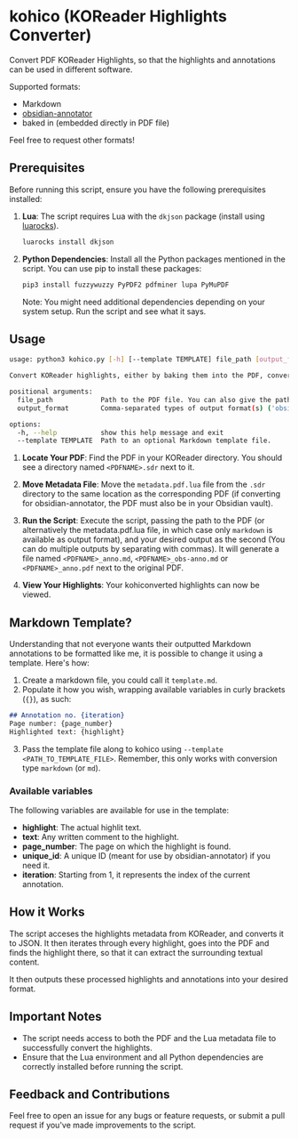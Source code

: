 # kohico (KOReader Highlights Converter)
Convert PDF KOReader Highlights, so that the highlights and annotations can be used in different software.

Supported formats:
- Markdown
- [obsidian-annotator](https://github.com/elias-sundqvist/obsidian-annotator)
- baked in (embedded directly in PDF file)

Feel free to request other formats!

## Prerequisites

Before running this script, ensure you have the following prerequisites installed:

1. **Lua**: The script requires Lua with the `dkjson` package (install using [luarocks](https://luarocks.org)).
   ```bash
   luarocks install dkjson
   ```
2. **Python Dependencies**: Install all the Python packages mentioned in the script. You can use pip to install these packages:
   ```bash
   pip3 install fuzzywuzzy PyPDF2 pdfminer lupa PyMuPDF
   ```
   Note: You might need additional dependencies depending on your system setup. Run the script and see what it says.

## Usage

```bash
usage: python3 kohico.py [-h] [--template TEMPLATE] file_path [output_format]

Convert KOReader highlights, either by baking them into the PDF, converting for use with the Annotator plugin for Obsidian, or exporting to Markdown.

positional arguments:
  file_path            Path to the PDF file. You can also give the path directly to a metadata.pdf.lua file, in which case not all conversion types will be available.
  output_format        Comma-separated types of output format(s) ('obsidian-annotator'/'obs' for Obsidian Annotator, 'bake' for baking into the PDF, 'markdown'/'md' for markdown output.). Default is 'obsidian-annotator,markdown'.

options:
  -h, --help           show this help message and exit
  --template TEMPLATE  Path to an optional Markdown template file.
```

1. **Locate Your PDF**: Find the PDF in your KOReader directory. You should see a directory named `<PDFNAME>.sdr` next to it.

2. **Move Metadata File**: Move the `metadata.pdf.lua` file from the `.sdr` directory to the same location as the corresponding PDF (if converting for obsidian-annotator, the PDF must also be in your Obsidian vault).

3. **Run the Script**: Execute the script, passing the path to the PDF (or alternatively the metadata.pdf.lua file, in which case only `markdown` is available as output format), and your desired output as the second (You can do multiple outputs by separating with commas). It will generate a file named `<PDFNAME>_anno.md`, `<PDFNAME>_obs-anno.md` or `<PDFNAME>_anno.pdf` next to the original PDF.

5. **View Your Highlights**: Your kohiconverted highlights can now be viewed.

## Markdown Template?
Understanding that not everyone wants their outputted Markdown annotations to be formatted like me, it is possible to change it using a template. Here's how:

1. Create a markdown file, you could call it `template.md`.
2. Populate it how you wish, wrapping available variables in curly brackets (`{}`), as such:

```markdown
## Annotation no. {iteration}
Page number: {page_number}
Highlighted text: {highlight}
```

3. Pass the template file along to kohico using `--template <PATH_TO_TEMPLATE_FILE>`. Remember, this only works with conversion type `markdown` (or `md`).

### Available variables
The following variables are available for use in the template:

- **highlight**: The actual highlit text.
- **text**: Any written comment to the highlight.
- **page_number**: The page on which the highlight is found.
- **unique_id**: A unique ID (meant for use by obsidian-annotator) if you need it.
- **iteration**: Starting from 1, it represents the index of the current annotation.

## How it Works
The script acceses the highlights metadata from KOReader, and converts it to JSON. It then iterates through every highlight, goes into the PDF and finds the highlight there, so that it can extract the surrounding textual content.

It then outputs these processed highlights and annotations into your desired format. 


## Important Notes

- The script needs access to both the PDF and the Lua metadata file to successfully convert the highlights.
- Ensure that the Lua environment and all Python dependencies are correctly installed before running the script.

## Feedback and Contributions

Feel free to open an issue for any bugs or feature requests, or submit a pull request if you've made improvements to the script.
